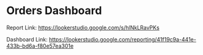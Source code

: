 # Orders Dashboard


Report Link: https://lookerstudio.google.com/s/hlNkLRavPKs

Dashboard Link: https://lookerstudio.google.com/reporting/41f19c9a-441e-433b-bd6a-f80e57ea301e

